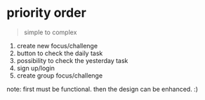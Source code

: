 # priority order

> simple to complex

1. create new focus/challenge
1. button to check the daily task
1. possibility to check the yesterday task
1. sign up/login
1. create group focus/challenge

note: first must be functional. then the design can be enhanced. :)

